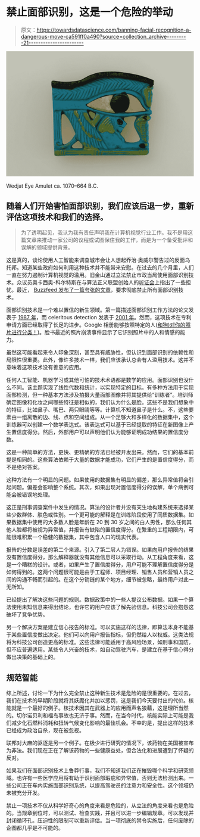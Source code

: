 # 禁止面部识别，这是一个危险的举动

> 原文：<https://towardsdatascience.com/banning-facial-recognition-a-dangerous-move-ca591ff0a490?source=collection_archive---------21----------------------->

![](img/5e3efb89787439f4b2e424acb891b928.png)

Wedjat Eye Amulet ca. 1070–664 B.C.

## 随着人们开始害怕面部识别，我们应该后退一步，重新评估这项技术和我们的选择。

> 为了透明起见，我认为我有责任声明我在计算机视觉行业工作。我不是用这篇文章来推动一家公司的议程或试图保住我的工作，而是为一个备受批评和误解的领域提供背景。

这是真的，谈论使用人工智能来调查城市会让人想起乔治·奥威尔警告过的反面乌托邦。知道某些政府如何利用这种技术并不能带来安慰。在过去的几个月里，人们一直在努力遏制计算机视觉的滥用。旧金山通过立法禁止市政当局使用面部识别技术。众议员奥卡西奥-科尔特斯在与算法正义联盟创始人的[听证会](https://www.huffpost.com/entry/ocasio-cortez-facial-recognition-technology_n_5ce5d3a3e4b0db9c29929f86)上指出了一些担忧。最近， [Buzzfeed 发布了一篇夸张的文章](https://www.buzzfeednews.com/article/evangreer/dont-regulate-facial-recognition-ban-it)，要求彻底禁止所有面部识别技术。

面部识别技术是一个难以置信的新生领域。第一篇描述面部识别工作方法的论文发表于 [1987 年](https://en.wikipedia.org/wiki/Eigenface)，而 celeritous detection 发表于 [2001 年](https://www.cs.cmu.edu/~efros/courses/LBMV07/Papers/viola-cvpr-01.pdf)。然而，这项技术在专利申请方面已经取得了长足的进步。Google 相册能够按照特定的人([和狗)对你的照片进行分类！](https://www.theverge.com/2017/10/16/16483542/google-photos-recognize-pets))。脸书最近的照片崩溃事件显示了它识别照片中的人和情感的能力。

虽然这可能看起来令人印象深刻，甚至具有威胁性，但认识到面部识别的依赖性和局限性很重要。此外，像许多技术一样，我们应该承认总会有人滥用技术。这并不意味着这项技术没有善意的应用。

任何人工智能、机器学习或其他可怕的技术术语都是数学的应用。面部识别也没什么不同。该主题实现了线性代数和统计，以实现特定的目标。有多种方法用于实现面部检测，但一种基本方法涉及拍摄大量面部图像并将其提供给“训练者”。培训师确定图像和化妆之间哪些特征是相似的，我们认为什么是脸。这些不是我们想象中的特征，比如鼻子、嘴巴、两只眼睛等等。计算机不知道鼻子是什么。不，这些要素由一组离散的边、线、点和空间组成。从一个足够大和多样化的数据集中，这个训练器可以创建一个数学表达式。该表达式可以基于已经提取的特征在新图像上产生置信度得分。然后，外部用户可以声明他们认为能够证明成功结果的置信度分数。

这是一种简单的方法，更快、更精确的方法已经被开发出来。然而，它们的基本前提是相同的。这些算法依赖于大量的数据才能成功，它们产生的是置信度得分，而不是绝对答案。

这种方法有一个明显的问题。如果使用的数据集有明显的偏差，那么异常值将会引起问题。偏差会影响整个系统。其次，如果出现对置信度得分的误解，单个病例可能会被错误地处理。

这正是刑事调查案件中发生的情况。算法的设计者并没有天生地构建系统来选择某些少数群体、肤色或性别。一个更可能的解释是在训练阶段使用了同质数据集。如果数据集中使用的大多数人脸是年龄在 20 到 30 岁之间的白人男性，那么任何其他人脸都将被视为异常值，并报告有缺陷的置信度得分。在繁重的工程期限内，可能很难积累一个稳健的数据集，其中包含人口的现实代表。

报告的分数是误差的第二个来源。引入了第二层人为错误。如果向用户报告的结果没有置信度得分，那么解释器就没有其他信息可以采取行动。从工程角度来看，这是一个糟糕的设计。或者，如果产生了置信度得分，用户可能不理解置信度得分是如何得到的。这两个问题很可能是由于工程师、项目经理、销售人员和营销人员之间的沟通不畅而引起的。在这个分销链的某个地方，细节被忽略，最终用户对此一无所知。

已经提出了解决这些问题的规则。数据政策中的一些人提议公布数据。如果一个算法使用未知信息来得出结论，也许它的用户应该了解先验信息。科技公司会抱怨这破坏了竞争优势。

另一个解决方案是建立信心报告的标准。可以实施这样的法律，即算法本身不能基于某些置信度做出决定。他们可以向用户报告指标，但仍然给人以权威。这类法规将为科技公司创造更高的标准。这些法律可能适用于高风险场景，如刑事和国防，但不应普遍适用。某些令人兴奋的技术，如自动驾驶汽车，是建立在基于信心得分做出决策的基础上的。

## 规范智能

综上所述，讨论一下为什么完全禁止这种新生技术是危险的是很重要的。在过去，我们在技术的早期阶段就将其妖魔化并加以惩罚，这是我们今天要付出的代价。核能就是一个最好的例子。核技术因其在武器上的应用而声名狼藉，这是理所当然的。切尔诺贝利和福岛事故也无济于事。然而，在当今时代，核能实际上可能是我们减少化石燃料消耗和扭转气候变化影响的最佳机会。不幸的是，提出这样的技术已经成为政治自杀，现在被忽视。

联邦对大麻的驱逐是另一个例子。在极少进行研究的情况下，该药物在美国被宣布为非法。我们现在正在了解该药物的一些健康益处，但合法化和进展遭到了怀疑的反对。

如果我们在面部识别技术上鲁莽行事，我们不知道我们正在摧毁哪个科学和研究领域。也许有一些医学应用将有助于识别面部瑕疵和异常值，否则无法检测出来。一些公司正在车内实施面部识别系统，以提高驾驶员的注意力和安全性。这个领域仍未被充分开发。

禁止一项技术不仅从科学好奇心的角度来看是危险的，从立法的角度来看也是危险的。当规章到位时，可以测试、检查实践，并且可以进一步编辑规章。可以发现并封闭循环孔。压迫性的限制可以重新评估。当一项彻底的禁令实施后，任何废除的企图都几乎是不可能的。